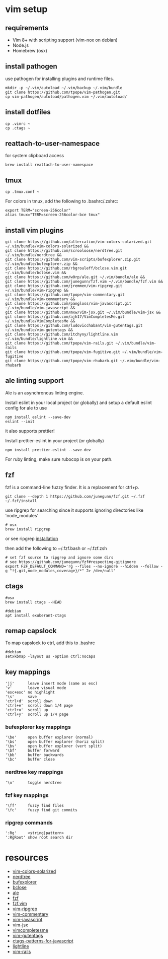 # vim setup

## requirements
* Vim 8+ with scripting support (vim-nox on debian)
* Node.js
* Homebrew (osx)

## install pathogen

use pathogen for installing plugins and runtime files.
```
mkdir -p ~/.vim/autoload ~/.vim/backup ~/.vim/bundle
git clone https://github.com/tpope/vim-pathogen.git
cp vim-pathogen/autoload/pathogen.vim ~/.vim/autoload/
```

## install dotfiles
```
cp .vimrc ~
cp .ctags ~
```

## reattach-to-user-namespace
for system clipboard access
```
brew install reattach-to-user-namespace
```

## tmux

```
cp .tmux.conf ~
```

For colors in tmux, add the following to .bashrc/.zshrc:
```
export TERM="screen-256color"
alias tmux="TERM=screen-256color-bce tmux"
```

## install vim plugins
```
git clone https://github.com/altercation/vim-colors-solarized.git ~/.vim/bundle/vim-colors-solarized &&
git clone https://github.com/scrooloose/nerdtree.git ~/.vim/bundle/nerdtree &&
git clone https://github.com/vim-scripts/bufexplorer.zip.git ~/.vim/bundle/bufexplorer.zip &&
git clone https://github.com/rbgrouleff/bclose.vim.git ~/.vim/bundle/bclose.vim &&
git clone https://github.com/w0rp/ale.git ~/.vim/bundle/ale &&
git clone https://github.com/junegunn/fzf.vim ~/.vim/bundle/fzf.vim &&
git clone https://github.com/jremmen/vim-ripgrep.git ~/.vim/bundle/vim-ripgrep &&
git clone https://github.com/tpope/vim-commentary.git ~/.vim/bundle/vim-commentary &&
git clone https://github.com/pangloss/vim-javascript.git ~/.vim/bundle/vim-javascript &&
git clone https://github.com/mxw/vim-jsx.git ~/.vim/bundle/vim-jsx &&
git clone https://github.com/ajh17/VimCompletesMe.git ~/.vim/bundle/VimCompletesMe &&
git clone https://github.com/ludovicchabant/vim-gutentags.git ~/.vim/bundle/vim-gutentags &&
git clone https://github.com/itchyny/lightline.vim ~/.vim/bundle/lightline.vim &&
git clone https://github.com/tpope/vim-rails.git ~/.vim/bundle/vim-rails
git clone https://github.com/tpope/vim-fugitive.git ~/.vim/bundle/vim-fugitive
git clone https://github.com/tpope/vim-rhubarb.git ~/.vim/bundle/vim-rhubarb
```

## ale linting support
Ale is an asynchronous linting engine.

Install eslint in your local project (or globally)
and setup a default eslint config for ale to use
```
npm install eslint --save-dev
eslint --init
```

it also supports prettier!

Install prettier-eslint in your project (or globally)
```
npm install prettier-eslint --save-dev
```

For ruby linting, make sure rubocop is on your path.

## fzf
fzf is a command-line fuzzy finder. 
It is a replacement for ctrl+p.

```
git clone --depth 1 https://github.com/junegunn/fzf.git ~/.fzf
~/.fzf/install
```

use ripgrep for searching since it supports ignoring directories like 'node_modules'
```
# osx
brew install ripgrep
```
or see ripgrep [installation](https://github.com/BurntSushi/ripgrep#installation)

then add the following to ~/.fzf.bash or ~/.fzf.zsh
```
# set fzf source to ripgrep and ignore some dirs
# see https://github.com/junegunn/fzf#respecting-gitignore
export FZF_DEFAULT_COMMAND='rg --files --no-ignore --hidden --follow -g "!{.git,node_modules,coverage}/*" 2> /dev/null'
```

## ctags
```
#osx
brew install ctags --HEAD

#debian
apt install exuberant-ctags
```

## remap capslock
To map capslock to ctrl, add this to .bashrc
```
#debian
setxkbmap -layout us -option ctrl:nocaps
```

## key mappings
```
'jj'      leave insert mode (same as esc)
'v'       leave visual mode
'esc+esc' no highlight
'\s'      save
'ctrl+d'  scroll down 
'ctrl+e'  scroll down 1/4 page
'ctrl+u'  scroll up 
'ctrl+y'  scroll up 1/4 page 
```

### bufexplorer key mappings
```
'\be'     open buffer explorer (normal)
'\bs'     open buffer explorer (horiz split)
'\bv'     open buffer explorer (vert split)
'\bf'     buffer forward
'\bb'     buffer backwards
'\bc'     buffer close
```

### nerdtree key mappings
```
'\n'      toggle nerdtree
```

### fzf key mappings
```
'\ff'     fuzzy find files
'\fc'     fuzzy find git commits
```

### ripgrep commands
```
':Rg'     <string|pattern>
':RgRoot' show root search dir
```

# resources
* [vim-colors-solarized](https://github.com/altercation/vim-colors-solarized)
* [nerdtree](https://github.com/scrooloose/nerdtree)
* [bufexplorer](https://github.com/vim-scripts/bufexplorer.zip)
* [bclose](https://github.com/rbgrouleff/bclose.vim)
* [ale](https://github.com/w0rp/ale)
* [fzf](https://github.com/junegunn/fzf)
* [fzf.vim](https://github.com/junegunn/fzf.vim)
* [vim-ripgrep](https://github.com/jremmen/vim-ripgrep)
* [vim-commentary](https://github.com/tpope/vim-commentary)
* [vim-javascript](https://github.com/pangloss/vim-javascript)
* [vim-jsx](https://github.com/mxw/vim-jsx)
* [vimcompletesme](https://github.com/ajh17/VimCompletesMe)
* [vim-gutentags](https://github.com/ludovicchabant/vim-gutentags.git)
* [ctags-patterns-for-javascript](https://github.com/romainl/ctags-patterns-for-javascript)
* [lightline](https://github.com/itchyny/lightline.vim)
* [vim-rails](https://github.com/tpope/vim-rails)

